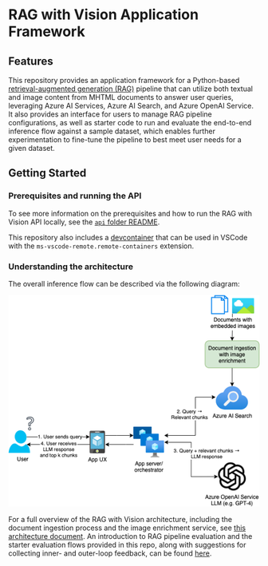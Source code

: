 # RAG with Vision Application Framework

## Features

This repository provides an application framework for a Python-based [retrieval-augmented generation (RAG)](https://learn.microsoft.com/en-us/azure/search/retrieval-augmented-generation-overview) pipeline that can utilize both textual and image content from MHTML documents to answer user queries, leveraging Azure AI Services, Azure AI Search, and Azure OpenAI Service.
It also provides an interface for users to manage RAG pipeline configurations, as well as starter code to run and evaluate the end-to-end inference flow against a sample dataset, which enables further experimentation to fine-tune the pipeline to best meet user needs for a given dataset.

## Getting Started

### Prerequisites and running the API

To see more information on the prerequisites and how to run the RAG with Vision API locally, see the [`api` folder README](src/api/README.md).

This repository also includes a [devcontainer](.devcontainer/devcontainer.json) that can be used in VSCode with the `ms-vscode-remote.remote-containers` extension.

### Understanding the architecture

The overall inference flow can be described via the following diagram:

![Inference flow](docs/assets/inference-flow.drawio.png)

For a full overview of the RAG with Vision architecture, including the document ingestion process and the image enrichment service, see [this architecture document](docs/vision-rag-architecture.md).
An introduction to RAG pipeline evaluation and the starter evaluation flows provided in this repo, along with suggestions for collecting inner- and outer-loop feedback, can be found [here](docs/evaluation.md).
